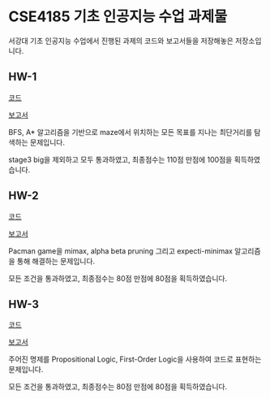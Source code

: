 # CSE4185 기초 인공지능 수업 과제물

서강대 기초 인공지능 수업에서 진행된 과제의 코드와 보고서들을 저장해놓은 저장소입니다.


## HW-1
[코드](./Assignment01)

[보고서](./Assignment01/AI_Assignment01_보고서.pdf)

BFS, A* 알고리즘을 기반으로 maze에서 위치하는 모든 목표를 지나는 최단거리를 탐색하는 문제입니다.

stage3 big을 제외하고 모두 통과하였고, 최종점수는 110점 만점에 100점을 획득하였습니다.


## HW-2
[코드](./Assignment02)

[보고서](./Assignment02/AI_Assignment02_보고서.pdf)

Pacman game을 mimax, alpha beta pruning 그리고 expecti-minimax 알고리즘을 통해 해결하는 문제입니다.

모든 조건을 통과하였고, 최종점수는 80점 만점에 80점을 획득하였습니다.


## HW-3
[코드](./Assignment03)

[보고서](./Assignment03/AI03_보고서_20171612.pdf)

주어진 명제를 Propositional Logic, First-Order Logic을 사용하여 코드로 표현하는 문제입니다.

모든 조건을 통과하였고, 최종점수는 80점 만점에 80점을 획득하였습니다.

